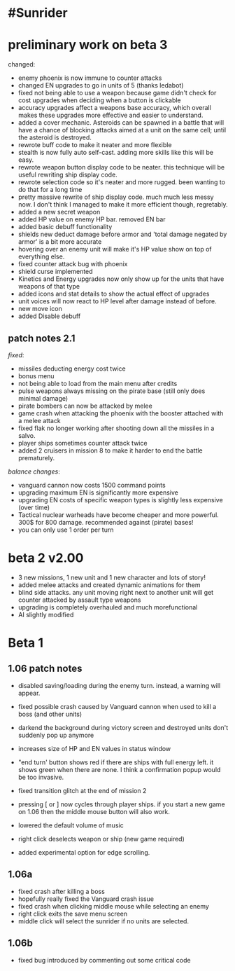 #Sunrider
========

preliminary work on beta 3
==========================

changed:
* enemy phoenix is now immune to counter attacks
* changed EN upgrades to go in units of 5 (thanks ledabot)
* fixed not being able to use a weapon because game didn't check for cost upgrades when deciding when a button is clickable
* accuracy upgrades affect a weapons base accuracy, which overall makes these upgrades more effective and easier to understand.
* added a cover mechanic. Asteroids can be spawned in a battle that will have a chance of blocking attacks aimed at a unit on the same cell; until the asteroid is destroyed.
* rewrote buff code to make it neater and more flexible
* stealth is now fully auto self-cast. adding more skills like this will be easy.
* rewrote weapon button display code to be neater. this technique will be useful rewriting ship display code.
* rewrote selection code so it's neater and more rugged. been wanting to do that for a long time
* pretty massive rewrite of ship display code. much much less messy now. I don't think I managed to make it more efficient though, regretably.
* added a new secret weapon
* added HP value on enemy HP bar. removed EN bar
* added basic debuff functionality
* shields new deduct damage before armor and 'total damage negated by armor' is a bit more accurate
* hovering over an enemy unit will make it's HP value show on top of everything else.
* fixed counter attack bug with phoenix
* shield curse implemented
* Kinetics and Energy upgrades now only show up for the units that have weapons of that type
* added icons and stat details to show the actual effect of upgrades
* unit voices will now react to HP level after damage instead of before.
* new move icon
* added Disable debuff


patch notes 2.1
---------------

*fixed*:

  * missiles deducting energy cost twice
  * bonus menu
  * not being able to load from the main menu after credits
  * pulse weapons always missing on the pirate base (still only does minimal damage)
  * pirate bombers can now be attacked by melee
  * game crash when attacking the phoenix with the booster attached with a melee attack
  * fixed flak no longer working after shooting down all the missiles in a salvo.
  * player ships sometimes counter attack twice
  * added 2 cruisers in mission 8 to make it harder to end the battle prematurely.
 
*balance changes*:

  * vanguard cannon now costs 1500 command points
  * upgrading maximum EN is significantly more expensive
  * upgrading EN costs of specific weapon types is slightly less expensive (over time)
  * Tactical nuclear warheads have become cheaper and more powerful. 300$ for 800 damage. recommended against (pirate) bases!
  * you can only use 1 order per turn

beta 2 v2.00
============

* 3 new missions, 1 new unit and 1 new character and lots of story!
* added melee attacks and created dynamic animations for them  
* blind side attacks. any unit moving right next to another unit will get counter attacked by assault type weapons
* upgrading is completely overhauled and much morefunctional
* AI slightly modified

Beta 1
========
1.06 patch notes
----------------

* disabled saving/loading during the enemy turn. instead, a warning will appear.
* fixed possible crash caused by Vanguard cannon when used to kill a boss (and other units)
* darkend the background during victory screen and destroyed units don't suddenly pop up anymore
* increases size of HP and EN values in status window

* "end turn' button shows red if there are ships with full energy left. it shows green when there are none. 
I think a confirmation popup would be too invasive.
* fixed transition glitch at the end of mission 2
* pressing [ or ] now cycles through player ships. if you start a new game on 1.06 then the middle mouse 
button will also work.
* lowered the default volume of music
* right click deselects weapon or ship (new game required)
* added experimental option for edge scrolling.

1.06a
-------

* fixed crash after killing a boss
* hopefully really fixed the Vanguard crash issue
* fixed crash when clicking middle mouse while selecting an enemy
* right click exits the save menu screen
* middle click will select the sunrider if no units are selected.

1.06b 
------

* fixed bug introduced by commenting out some critical code
